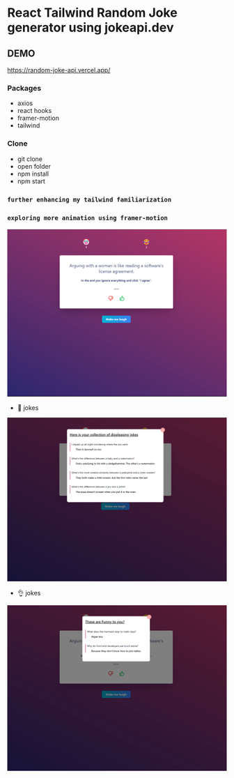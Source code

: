 # React Tailwind Random Joke generator using jokeapi.dev

## DEMO

https://random-joke-api.vercel.app/

### Packages

- axios
- react hooks
- framer-motion
- tailwind

### Clone

- git clone
- open folder
- npm install
- npm start

### `further enhancing my tailwind familiarization`

### `exploring more animation using framer-motion`

![Main App](./public/joke.png)

- 💩 jokes

![user collection of meh jokes](./public/joke1.png)

- 👌 jokes

![use collection of funny](./public/joke2.png)
